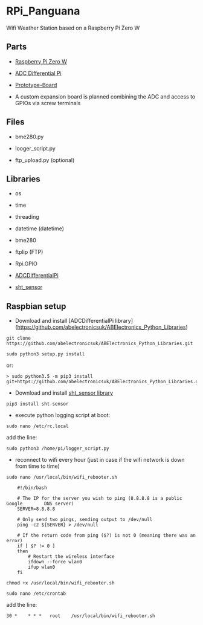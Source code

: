 # RPi_Panguana
Wifi Weather Station based on a Raspberry Pi Zero W

## Parts

* [Raspberry Pi Zero W](https://www.raspberrypi.org/products/raspberry-pi-zero-w/)

* [ADC Differential Pi](https://www.abelectronics.co.uk/p/65/adc-differential-pi-raspberry-pi-analogue-to-digital-converter)

* [Prototype-Board](https://www.pollin.de/p/joy-it-prototyp-board-fuer-raspberry-pi-810818)

* A custom expansion board is planned combining the ADC and access to GPIOs via screw terminals

## Files

* bme280.py

* looger_script.py

* ftp_upload.py (optional)

## Libraries

* os

* time

* threading

* datetime (datetime)

* bme280

* ftplip (FTP)

* Rpi.GPIO

* [ADCDifferentialPi](https://www.abelectronics.co.uk/kb/article/23/python-library-and-demos)

* [sht_sensor](https://pypi.org/project/sht-sensor/)

## Raspbian setup

* Download and install [ADCDifferentialPi library] (https://github.com/abelectronicsuk/ABElectronics_Python_Libraries)

```
git clone https://github.com/abelectronicsuk/ABElectronics_Python_Libraries.git
```

```
sudo python3 setup.py install
```

or:

```
> sudo python3.5 -m pip3 install git+https://github.com/abelectronicsuk/ABElectronics_Python_Libraries.git
```

* Download and install [sht_sensor library](https://github.com/kizniche/sht-sensor/)

```
pip3 install sht-sensor
```

* execute python logging script at boot:

```
sudo nano /etc/rc.local
```

add the line: 

```
sudo python3 /home/pi/logger_script.py
```

* reconnect to wifi every hour (just in case if the wifi network is down from time to time)

```
sudo nano /usr/local/bin/wifi_rebooter.sh

    #!/bin/bash
	
	# The IP for the server you wish to ping (8.8.8.8 is a public Google 		DNS server)
	SERVER=8.8.8.8

	# Only send two pings, sending output to /dev/null
	ping -c2 ${SERVER} > /dev/null

	# If the return code from ping ($?) is not 0 (meaning there was an 		error)
	if [ $? != 0 ]
	then
	    # Restart the wireless interface
	    ifdown --force wlan0
	    ifup wlan0
	fi
```

```
chmod +x /usr/local/bin/wifi_rebooter.sh
```

```
sudo nano /etc/crontab
```

add the line:

```
30 *	* * *	root	/usr/local/bin/wifi_rebooter.sh
```


